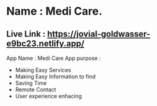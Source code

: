 # Name : Medi Care.
## Live Link : https://jovial-goldwasser-e9bc23.netlify.app/

App Name : Medi Care
App purpose  :
<ul>
  <li>Making Easy Services</li>
  <li>Making Easy Information to find</li>
  <li>Saving Time</li>
  <li>Remote Contact</li>
  <li>User experience enhacing</li>
</ul>
 
